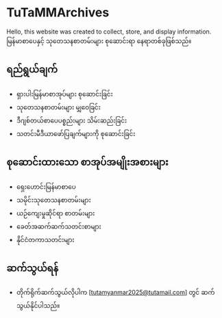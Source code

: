 # TuTaMMArchives
 Hello, this website was created to collect, store, and display information.
မြန်မာစာပေနှင့် သုတေသနစာတမ်းများ စုဆောင်းရာ နေရာတစ်ခုဖြစ်သည်။

## ရည်ရွယ်ချက်
- ရှားပါးမြန်မာစာအုပ်များ စုဆောင်းခြင်း
- သုတေသနစာတမ်းများ မျှဝေခြင်း
- ဒီဂျစ်တယ်စာပေပစ္စည်းများ သိမ်းဆည်းခြင်း
- သတင်းမီဒီယာဖော်ပြချက်များကို စုဆောင်းခြင်း

## စုဆောင်းထားသော စာအုပ်အမျိုးအစားများ
- ရှေးဟောင်းမြန်မာစာပေ
- သမိုင်းသုတေသနစာတမ်းများ
- ယဉ်ကျေးမှုဆိုင်ရာ စာတမ်းများ
- ခေတ်အဆက်ဆက်သတင်းစာများ
- နိုင်ငံတကာသတင်းများ

## ဆက်သွယ်ရန်
- တိုက်ရိုက်ဆက်သွယ်လိုပါက [tutamyanmar2025@tutamail.com] တွင် ဆက်သွယ်နိုင်ပါသည်။
